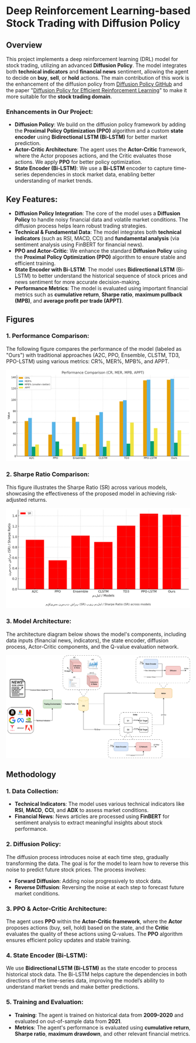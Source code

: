 # Deep Reinforcement Learning-based Stock Trading with Diffusion Policy

## Overview
This project implements a deep reinforcement learning (DRL) model for stock trading, utilizing an advanced **Diffusion Policy**. The model integrates both **technical indicators** and **financial news** sentiment, allowing the agent to decide on **buy**, **sell**, or **hold** actions. The main contribution of this work is the enhancement of the diffusion policy from [Diffusion Policy GitHub](https://github.com/real-stanford/diffusion_policy?tab=readme-ov-file) and the paper "[Diffusion Policy for Efficient Reinforcement Learning](https://arxiv.org/abs/2303.04137v5)" to make it more suitable for the **stock trading domain**. 

### Enhancements in Our Project:
- **Diffusion Policy**: We build on the diffusion policy framework by adding the **Proximal Policy Optimization (PPO)** algorithm and a custom **state encoder** using **Bidirectional LSTM (Bi-LSTM)** for better market prediction.
- **Actor-Critic Architecture**: The agent uses the **Actor-Critic** framework, where the Actor proposes actions, and the Critic evaluates those actions. We apply **PPO** for better policy optimization.
- **State Encoder (Bi-LSTM)**: We use a **Bi-LSTM** encoder to capture time-series dependencies in stock market data, enabling better understanding of market trends.

## Key Features:
- **Diffusion Policy Integration**: The core of the model uses a **Diffusion Policy** to handle noisy financial data and volatile market conditions. The diffusion process helps learn robust trading strategies.
- **Technical & Fundamental Data**: The model integrates both **technical indicators** (such as RSI, MACD, CCI) and **fundamental analysis** (via sentiment analysis using FinBERT for financial news).
- **PPO and Actor-Critic**: We enhance the standard **Diffusion Policy** using the **Proximal Policy Optimization (PPO)** algorithm to ensure stable and efficient training.
- **State Encoder with Bi-LSTM**: The model uses **Bidirectional LSTM** (Bi-LSTM) to better understand the historical sequence of stock prices and news sentiment for more accurate decision-making.
- **Performance Metrics**: The model is evaluated using important financial metrics such as **cumulative return**, **Sharpe ratio**, **maximum pullback (MPB)**, and **average profit per trade (APPT)**.

## Figures

### 1. Performance Comparison:
The following figure compares the performance of the model (labeled as "Ours") with traditional approaches (A2C, PPO, Ensemble, CLSTM, TD3, PPO-LSTM) using various metrics: CR%, MER%, MPB%, and APPT.

![Performance Comparison](figures/Metrics1.png)

### 2. Sharpe Ratio Comparison:
This figure illustrates the Sharpe Ratio (SR) across various models, showcasing the effectiveness of the proposed model in achieving risk-adjusted returns.

![Sharpe Ratio Comparison](figures/SR.png)

### 3. Model Architecture:
The architecture diagram below shows the model's components, including data inputs (financial news, indicators), the state encoder, diffusion process, Actor-Critic components, and the Q-value evaluation network.

![Model Architecture](figures/DIFF-STOCK-OVERVIEW.png)

## Methodology

### 1. Data Collection:
- **Technical Indicators**: The model uses various technical indicators like **RSI**, **MACD**, **CCI**, and **ADX** to assess market conditions.
- **Financial News**: News articles are processed using **FinBERT** for sentiment analysis to extract meaningful insights about stock performance.

### 2. Diffusion Policy:
The diffusion process introduces noise at each time step, gradually transforming the data. The goal is for the model to learn how to reverse this noise to predict future stock prices. The process involves:
- **Forward Diffusion**: Adding noise progressively to stock data.
- **Reverse Diffusion**: Reversing the noise at each step to forecast future market conditions.

### 3. PPO & Actor-Critic Architecture:
The agent uses **PPO** within the **Actor-Critic framework**, where the **Actor** proposes actions (buy, sell, hold) based on the state, and the **Critic** evaluates the quality of these actions using Q-values. The **PPO** algorithm ensures efficient policy updates and stable training.

### 4. State Encoder (Bi-LSTM):
We use **Bidirectional LSTM (Bi-LSTM)** as the state encoder to process historical stock data. The Bi-LSTM helps capture the dependencies in both directions of the time-series data, improving the model’s ability to understand market trends and make better predictions.

### 5. Training and Evaluation:
- **Training**: The agent is trained on historical data from **2009–2020** and evaluated on out-of-sample data from **2021**.
- **Metrics**: The agent's performance is evaluated using **cumulative return**, **Sharpe ratio**, **maximum drawdown**, and other relevant financial metrics.
